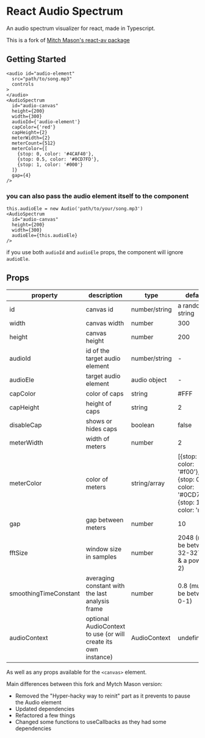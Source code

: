 # React Audio Spectrum

An audio spectrum visualizer for react, made in Typescript.

This is a fork of [Mitch Mason's react-av package](https://github.com/mytchdot/react-av)

## Getting Started

```JSX
<audio id="audio-element"
  src="path/to/song.mp3"
  controls
>
</audio>
<AudioSpectrum
  id="audio-canvas"
  height={200}
  width={300}
  audioId={'audio-element'}
  capColor={'red'}
  capHeight={2}
  meterWidth={2}
  meterCount={512}
  meterColor={[
    {stop: 0, color: '#4CAF40'},
    {stop: 0.5, color: '#0CD7FD'},
    {stop: 1, color: '#000'}
  ]}
  gap={4}
/>
```

### you can also pass the audio element itself to the component

```JSX
this.audioEle = new Audio('path/to/your/song.mp3')
<AudioSpectrum
  id="audio-canvas"
  height={200}
  width={300}
  audioEle={this.audioEle}
/>
```

if you use both `audioId` and `audioEle` props, the component will ignore `audioEle`.

## Props

| property              | description                                                    | type          | default                                                                          |
| --------------------- | -------------------------------------------------------------- | ------------- | -------------------------------------------------------------------------------- |
| id                    | canvas id                                                      | number/string | a random string                                                                  |
| width                 | canvas width                                                   | number        | 300                                                                              |
| height                | canvas height                                                  | number        | 200                                                                              |
| audioId               | id of the target audio element                                 | number/string | -                                                                                |
| audioEle              | target audio element                                           | audio object  | -                                                                                |
| capColor              | color of caps                                                  | string        | #FFF                                                                             |
| capHeight             | height of caps                                                 | string        | 2                                                                                |
| disableCap            | shows or hides caps                                            | boolean       | false                                                                            |
| meterWidth            | width of meters                                                | number        | 2                                                                                |
| meterColor            | color of meters                                                | string/array  | [{stop: 0, color: '#f00'},{stop: 0.5, color: '#0CD7FD'},{stop: 1, color: 'red'}] |
| gap                   | gap between meters                                             | number        | 10                                                                               |
| fftSize               | window size in samples                                         | number        | 2048 (must be between 32-32768 & a power of 2)                                   |
| smoothingTimeConstant | averaging constant with the last analysis frame                | number        | 0.8 (must be between 0-1)                                                        |
| audioContext          | optional AudioContext to use (or will create its own instance) | AudioContext  | undefined                                                                        |

As well as any props available for the `<canvas>` element.

Main differences between this fork and Mytch Mason version:
* Removed the "Hyper-hacky way to reinit" part as it prevents to pause the Audio element
* Updated dependencies
* Refactored a few things
* Changed some functions to useCallbacks as they had some dependencies